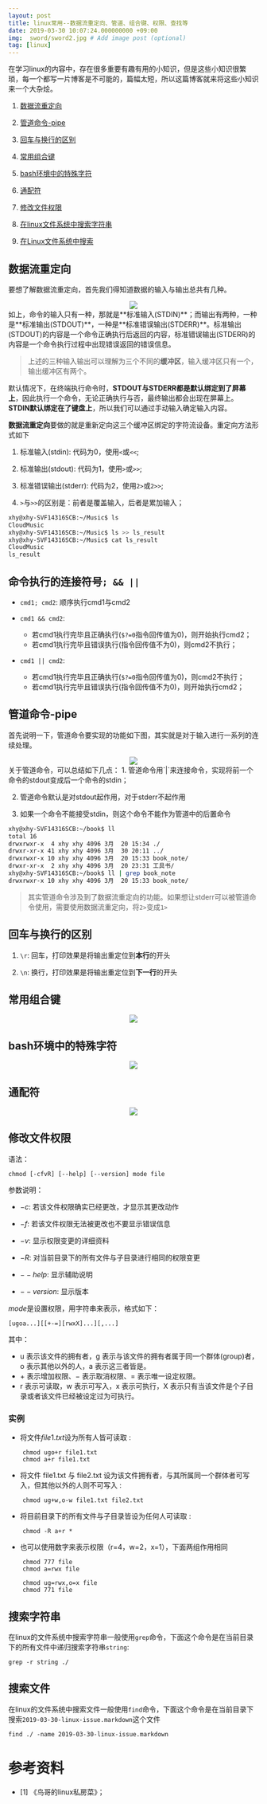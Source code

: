 ```yaml
---
layout: post
title: linux常用--数据流重定向、管道、组合键、权限、查找等
date: 2019-03-30 10:07:24.000000000 +09:00
img:  sword/sword2.jpg # Add image post (optional)
tag: [linux]
---
```


在学习linux的内容中，存在很多重要有趣有用的小知识，但是这些小知识很繁琐，每一个都写一片博客是不可能的，篇幅太短，所以这篇博客就来将这些小知识来一个大杂烩。
1. [数据流重定向](#数据流重定向)

2. [管道命令-pipe](#管道命令-pipe)

3. [回车与换行的区别](#回车与换行的区别)

4. [常用组合键](#常用组合键)

5. [bash环境中的特殊字符](#bash环境中的特殊字符)

6. [通配符](#通配符)

7. [修改文件权限](#修改文件权限)

8. [在linux文件系统中搜索字符串](#搜索字符串)

9. [在Linux文件系统中搜索](#搜索文件)


## 数据流重定向
要想了解数据流重定向，首先我们得知道数据的输入与输出总共有几种。
<div style="text-align: center">
<img src="{{site.baseurl}}/assets/img/linux/redirection.jpg"/>
</div>
如上，命令的输入只有一种，那就是**标准输入(STDIN)**；而输出有两种，一种是**标准输出(STDOUT)**，一种是**标准错误输出(STDERR)**。标准输出(STDOUT)的内容是一个命令正确执行后返回的内容，标准错误输出(STDERR)的内容是一个命令执行过程中出现错误返回的错误信息。

> 上述的三种输入输出可以理解为三个不同的**缓冲区**，输入缓冲区只有一个，输出缓冲区有两个。

默认情况下，在终端执行命令时，**STDOUT与STDERR都是默认绑定到了屏幕上**，因此执行一个命令，无论正确执行与否，最终输出都会出现在屏幕上。**STDIN默认绑定在了键盘上**，所以我们可以通过手动输入确定输入内容。

**数据流重定向**要做的就是重新定向这三个缓冲区绑定的字符流设备。重定向方法形式如下
1. 标准输入(stdin): 代码为0，使用`<`或`<<`;

2. 标准输出(stdout): 代码为1，使用`>`或`>>`;

3. 标准错误输出(stderr): 代码为2，使用`2>`或`2>>`;

4. `>`与`>>`的区别是：前者是覆盖输入，后者是累加输入；

```bash
xhy@xhy-SVF14316SCB:~/Music$ ls
CloudMusic
xhy@xhy-SVF14316SCB:~/Music$ ls >> ls_result
xhy@xhy-SVF14316SCB:~/Music$ cat ls_result 
CloudMusic
ls_result
```

## 命令执行的连接符号`; && ||`
- `cmd1; cmd2`: 顺序执行cmd1与cmd2

- `cmd1 && cmd2`: 
    - 若cmd1执行完毕且正确执行(`$?=0`指令回传值为0)，则开始执行cmd2；
    - 若cmd1执行完毕且错误执行(指令回传值不为0)，则cmd2不执行；

- `cmd1 || cmd2`:
    - 若cmd1执行完毕且正确执行(`$?=0`指令回传值为0)，则cmd2不执行；
    - 若cmd1执行完毕且错误执行(指令回传值不为0)，则开始执行cmd2；

## 管道命令-pipe
首先说明一下，管道命令要实现的功能如下图，其实就是对于输入进行一系列的连续处理。
<div style="text-align: center">
<img src="{{site.baseurl}}/assets/img/linux/redirection.jpg"/>
</div>
关于管道命令，可以总结如下几点：
1. 管道命令用`|`来连接命令，实现将前一个命令的stdout变成后一个命令的stdin；

2. 管道命令默认是对stdout起作用，对于stderr不起作用

3. 如果一个命令不能接受stdin，则这个命令不能作为管道中的后置命令

```bash
xhy@xhy-SVF14316SCB:~/book$ ll
total 16
drwxrwxr-x  4 xhy xhy 4096 3月  20 15:34 ./
drwxr-xr-x 41 xhy xhy 4096 3月  30 20:11 ../
drwxrwxr-x 10 xhy xhy 4096 3月  20 15:33 book_note/
drwxr-xr-x  2 xhy xhy 4096 3月  20 23:31 工具书/
xhy@xhy-SVF14316SCB:~/book$ ll | grep book_note
drwxrwxr-x 10 xhy xhy 4096 3月  20 15:33 book_note/
```

> 其实管道命令涉及到了数据流重定向的功能。如果想让stderr可以被管道命令使用，需要使用数据流重定向，将`2>`变成`1>`

## 回车与换行的区别
1. `\r`:   回车，打印效果是将输出重定位到**本行**的开头

2. `\n`:   换行，打印效果是将输出重定位到**下一行**的开头

## 常用组合键
<div style="text-align: center">
<img src="{{site.baseurl}}/assets/img/linux/combine_input.png"/>
</div>

## bash环境中的特殊字符
<div style="text-align: center">
<img src="{{site.baseurl}}/assets/img/linux/special_character.png"/>
</div>

## 通配符
<div style="text-align: center">
<img src="{{site.baseurl}}/assets/img/linux/common_character.png"/>
</div>

## 修改文件权限
语法：

    chmod [-cfvR] [--help] [--version] mode file

参数说明：

- $-c$: 若该文件权限确实已经更改，才显示其更改动作

- $-f$: 若该文件权限无法被更改也不要显示错误信息

- $-v$: 显示权限变更的详细资料

- $-R$: 对当前目录下的所有文件与子目录进行相同的权限变更

- $--help$: 显示辅助说明

- $--version$: 显示版本

$mode$是设置权限，用字符串来表示，格式如下：

    [ugoa...][[+-=][rwxX]...][,...]

其中：
- u 表示该文件的拥有者，g 表示与该文件的拥有者属于同一个群体(group)者，o 表示其他以外的人，a 表示这三者皆是。
- $+$ 表示增加权限、$-$ 表示取消权限、$=$ 表示唯一设定权限。
- r 表示可读取，w 表示可写入，x 表示可执行，X 表示只有当该文件是个子目录或者该文件已经被设定过为可执行。

### 实例
- 将文件$file1.txt$设为所有人皆可读取 :
```
    chmod ugo+r file1.txt
    chmod a+r file1.txt
```
- 将文件 file1.txt 与 file2.txt 设为该文件拥有者，与其所属同一个群体者可写入，但其他以外的人则不可写入 :
```
    chmod ug+w,o-w file1.txt file2.txt
```
- 将目前目录下的所有文件与子目录皆设为任何人可读取 :
```
    chmod -R a+r *
```
- 也可以使用数字来表示权限（r=4，w=2，x=1），下面两组作用相同
```
    chmod 777 file
    chmod a=rwx file

    chmod ug=rwx,o=x file
    chmod 771 file
```

## 搜索字符串
在linux的文件系统中搜索字符串一般使用`grep`命令，下面这个命令是在当前目录下的所有文件中递归搜索字符串`string`:

    grep -r string ./

## 搜索文件
在linux的文件系统中搜索文件一般使用`find`命令，下面这个命令是在当前目录下搜索`2019-03-30-linux-issue.markdown`这个文件
 
    find ./ -name 2019-03-30-linux-issue.markdown


# 参考资料
- [1] 《鸟哥的linux私房菜》；

